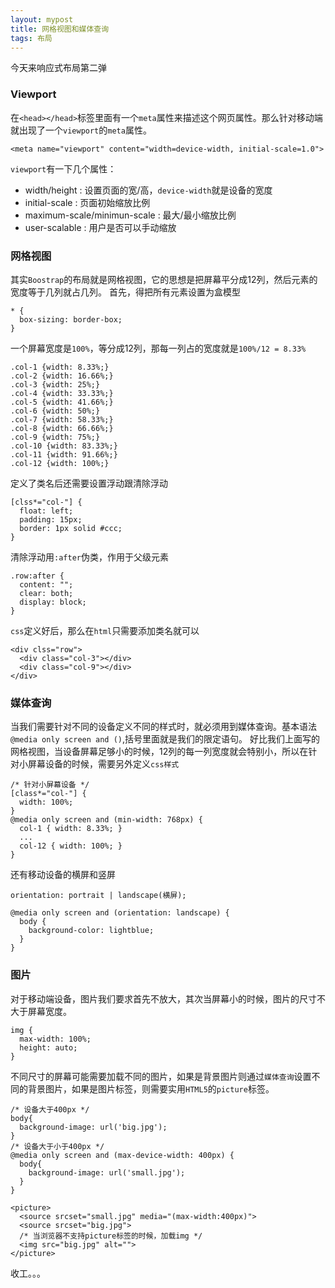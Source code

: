 ```yaml
---
layout: mypost
title: 网格视图和媒体查询
tags: 布局
---
```


今天来响应式布局第二弹

### Viewport

在`<head></head>`标签里面有一个`meta`属性来描述这个网页属性。那么针对移动端就出现了一个`viewport`的`meta`属性。

```
<meta name="viewport" content="width=device-width, initial-scale=1.0">
```

`viewport`有一下几个属性：
* width/height : 设置页面的宽/高，`device-width`就是设备的宽度
* initial-scale : 页面初始缩放比例
* maximum-scale/minimun-scale : 最大/最小缩放比例
* user-scalable : 用户是否可以手动缩放

### 网格视图

其实`Boostrap`的布局就是网格视图，它的思想是把屏幕平分成12列，然后元素的宽度等于几列就占几列。
首先，得把所有元素设置为盒模型

```
* {
  box-sizing: border-box;
}
```

一个屏幕宽度是`100%`，等分成12列，那每一列占的宽度就是`100%/12 = 8.33%`

```
.col-1 {width: 8.33%;}
.col-2 {width: 16.66%;}
.col-3 {width: 25%;}
.col-4 {width: 33.33%;}
.col-5 {width: 41.66%;}
.col-6 {width: 50%;}
.col-7 {width: 58.33%;}
.col-8 {width: 66.66%;}
.col-9 {width: 75%;}
.col-10 {width: 83.33%;}
.col-11 {width: 91.66%;}
.col-12 {width: 100%;}
```

定义了类名后还需要设置浮动跟清除浮动

```
[clss*="col-"] {
  float: left;
  padding: 15px;
  border: 1px solid #ccc;
}
```

清除浮动用`:after`伪类，作用于父级元素

```
.row:after {
  content: "";
  clear: both;
  display: block;
}
```
`css`定义好后，那么在`html`只需要添加类名就可以

```
<div clss="row">
  <div class="col-3"></div>
  <div class="col-9"></div>
</div>
```

### 媒体查询

当我们需要针对不同的设备定义不同的样式时，就必须用到媒体查询。基本语法`@media only screen and ()`,括号里面就是我们的限定语句。
好比我们上面写的网格视图，当设备屏幕足够小的时候，12列的每一列宽度就会特别小，所以在针对小屏幕设备的时候，需要另外定义`css样式`

```
/* 针对小屏幕设备 */
[class*="col-"] {
  width: 100%;
}
@media only screen and (min-width: 768px) {
  col-1 { width: 8.33%; }
  ...
  col-12 { width: 100%; }
}
```

还有移动设备的横屏和竖屏

```
orientation: portrait | landscape(横屏);
```

```
@media only screen and (orientation: landscape) {
  body {
    background-color: lightblue;
  }
}
```

### 图片

对于移动端设备，图片我们要求首先不放大，其次当屏幕小的时候，图片的尺寸不大于屏幕宽度。

```
img {
  max-width: 100%;
  height: auto;
}
```

不同尺寸的屏幕可能需要加载不同的图片，如果是背景图片则通过`媒体查询`设置不同的背景图片，如果是图片标签，则需要实用`HTML5`的`picture`标签。

```
/* 设备大于400px */
body{
  background-image: url('big.jpg');
}
/* 设备大于小于400px */
@media only screen and (max-device-width: 400px) {
  body{
    background-image: url('small.jpg');
  }
}
```

```
<picture>
  <source srcset="small.jpg" media="(max-width:400px)">
  <source srcset="big.jpg">
  /* 当浏览器不支持picture标签的时候，加载img */
  <img src="big.jpg" alt="">
</picture>
```

收工。。。
